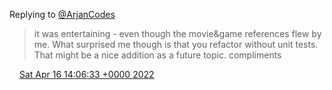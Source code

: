 Replying to [@ArjanCodes](https://twitter.com/ArjanCodes/status/1514983138652524551)

> it was entertaining \- even though the movie&amp;game references flew by me\. What surprised me though is that you refactor without unit tests\. That might be a nice addition as a future topic\. compliments

<img src="../../media/tweet.ico" width="12" /> [Sat Apr 16 14:06:33 +0000 2022](https://twitter.com/DromerDenker/status/1515330811955982343)